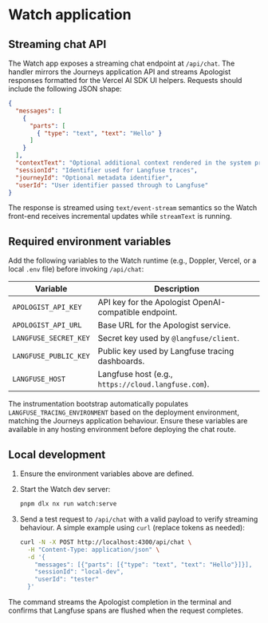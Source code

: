 # Watch application

## Streaming chat API

The Watch app exposes a streaming chat endpoint at `/api/chat`. The handler
mirrors the Journeys application API and streams Apologist responses formatted
for the Vercel AI SDK UI helpers. Requests should include the following JSON
shape:

```json
{
  "messages": [
    {
      "parts": [
        { "type": "text", "text": "Hello" }
      ]
    }
  ],
  "contextText": "Optional additional context rendered in the system prompt",
  "sessionId": "Identifier used for Langfuse traces",
  "journeyId": "Optional metadata identifier",
  "userId": "User identifier passed through to Langfuse"
}
```

The response is streamed using `text/event-stream` semantics so the Watch
front-end receives incremental updates while `streamText` is running.

## Required environment variables

Add the following variables to the Watch runtime (e.g., Doppler, Vercel, or a
local `.env` file) before invoking `/api/chat`:

| Variable | Description |
| --- | --- |
| `APOLOGIST_API_KEY` | API key for the Apologist OpenAI-compatible endpoint. |
| `APOLOGIST_API_URL` | Base URL for the Apologist service. |
| `LANGFUSE_SECRET_KEY` | Secret key used by `@langfuse/client`. |
| `LANGFUSE_PUBLIC_KEY` | Public key used by Langfuse tracing dashboards. |
| `LANGFUSE_HOST` | Langfuse host (e.g., `https://cloud.langfuse.com`). |

The instrumentation bootstrap automatically populates
`LANGFUSE_TRACING_ENVIRONMENT` based on the deployment environment, matching the
Journeys application behaviour. Ensure these variables are available in any
hosting environment before deploying the chat route.

## Local development

1. Ensure the environment variables above are defined.
2. Start the Watch dev server:

   ```bash
   pnpm dlx nx run watch:serve
   ```

3. Send a test request to `/api/chat` with a valid payload to verify streaming
   behaviour. A simple example using `curl` (replace tokens as needed):

   ```bash
   curl -N -X POST http://localhost:4300/api/chat \
     -H "Content-Type: application/json" \
     -d '{
       "messages": [{"parts": [{"type": "text", "text": "Hello"}]}],
       "sessionId": "local-dev",
       "userId": "tester"
     }'
   ```

The command streams the Apologist completion in the terminal and confirms that
Langfuse spans are flushed when the request completes.
